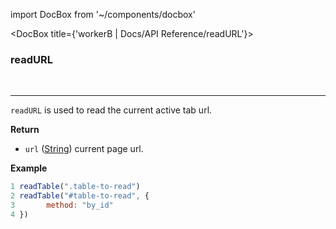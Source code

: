 import DocBox from '~/components/docbox'

<DocBox title={'workerB | Docs/API Reference/readURL'}>

### **readURL**
<br/>
<hr/>

`readURL` is used to read the current active tab url.

**Return**

-   `url` ([String](https://developer.mozilla.org/docs/Web/JavaScript/Reference/Global_Objects/String)) current page url.

**Example**

```javascript
1 readTable(".table-to-read")
2 readTable("#table-to-read", {
3       method: "by_id"
4 })
```

</DocBox>
